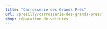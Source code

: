 ```yaml
---
title: "Carrosserie des Grands Prés"
url: /presilly/carrosserie-des-grands-pres/
shop: réparation de voitures
---
```

